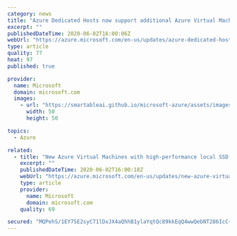 ```yaml
---
category: news
title: "Azure Dedicated Hosts now support additional Azure Virtual Machines"
excerpt: ""
publishedDateTime: 2020-06-02T16:00:06Z
webUrl: "https://azure.microsoft.com/en-us/updates/azure-dedicated-hosts-now-support-additional-azure-virtual-machines/"
type: article
quality: 77
heat: 97
published: true

provider:
  name: Microsoft
  domain: microsoft.com
  images:
    - url: "https://smartableai.github.io/microsoft-azure/assets/images/organizations/microsoft.com-50x50.jpg"
      width: 50
      height: 50

topics:
  - Azure

related:
  - title: "New Azure Virtual Machines with high-performance local SSD are now generally available "
    excerpt: ""
    publishedDateTime: 2020-06-02T16:00:18Z
    webUrl: "https://azure.microsoft.com/en-us/updates/new-azure-virtual-machines-with-highperformance-local-ssd-are-now-generally-available/"
    type: article
    provider:
      name: Microsoft
      domain: microsoft.com
    quality: 69

secured: "MQPehS/1EY7SE2syC71lDxJX4aQhhB1ylaYqtQc89kkEqQ4wwQebNT286IcC+oiykD7dLmK3TsNHuDC3sc2qqby7J+oX1eZqKceDPhOjXMVW83biTdqa30iUM4vNbVXHHTGNv9Utpjhh05TK85Hqu3JKYVXHaxBe78r9Gq+KJrUNGP74EI5sPmuXq/y9rihoe9ed8gSC+KhUBNVB590rRQL5t44CIk3PBLh1oVoW4QLifANbxddANfaBtkYpqeqpsPzhYqkDjyH3I+Yhwqe/jwiKI6qn3a1H9hxmvaKByvsJiKdIBjMMToh2hjjWrARHbsL2oSsgIHVt17imeYBd5w==;icScfwAgU3Zx/E1TmFZMgA=="
---
```


